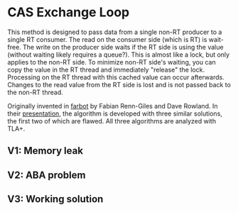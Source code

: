 CAS Exchange Loop
=================

This method is designed to pass data from a single non-RT producer to a single
RT consumer. The read on the consumer side (which is RT) is wait-free. The
write on the producer side waits if the RT side is using the value (without
waiting likely requires a queue?). This is almost like a lock, but only applies
to the non-RT side. To minimize non-RT side's waiting, you can copy the value
in the RT thread and immediately "release" the lock. Processing on the RT
thread with this cached value can occur afterwards. Changes to the read value
from the RT side is lost and is not passed back to the non-RT thread.

Originally invented in [farbot](https://github.com/hogliux/farbot) by Fabian
Renn-Giles and Dave Rowland. In their
[presentation](https://hogliux.github.io/farbot/presentations/meetingcpp_2019/assets/player/KeynoteDHTMLPlayer.html),
the algorithm is developed with three similar solutions, the first two of which
are flawed. All three algorithms are analyzed with TLA+.

V1: Memory leak
---------------

V2: ABA problem
---------------

V3: Working solution
--------------------
